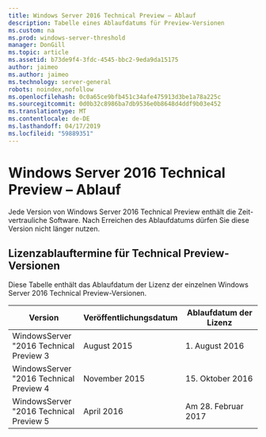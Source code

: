 ```yaml
---
title: Windows Server 2016 Technical Preview – Ablauf
description: Tabelle eines Ablaufdatums für Preview-Versionen
ms.custom: na
ms.prod: windows-server-threshold
manager: DonGill
ms.topic: article
ms.assetid: b73de9f4-3fdc-4545-bbc2-9eda9da15175
author: jaimeo
ms.author: jaimeo
ms.technology: server-general
robots: noindex,nofollow
ms.openlocfilehash: 0c0a65ce9bfb451c34afe475913d3be1a78a225c
ms.sourcegitcommit: 0d0b32c8986ba7db9536e0b8648d4ddf9b03e452
ms.translationtype: MT
ms.contentlocale: de-DE
ms.lasthandoff: 04/17/2019
ms.locfileid: "59889351"
---
```

# <a name="windows-server-technical-preview-expiration"></a>Windows Server 2016 Technical Preview – Ablauf
Jede Version von Windows Server 2016 Technical Preview enthält die Zeit\-vertrauliche Software. Nach Erreichen des Ablaufdatums dürfen Sie diese Version nicht länger nutzen.  

## <a name="license-expiration-dates-for-technical-previews"></a>Lizenzablauftermine für Technical Preview-Versionen  
Diese Tabelle enthält das Ablaufdatum der Lizenz der einzelnen Windows Server 2016 Technical Preview-Versionen.  

|Version|Veröffentlichungsdatum|Ablaufdatum der Lizenz|  
|-----------|----------------|---------------------------|  
|WindowsServer "2016 Technical Preview 3|August 2015|1. August 2016|  
|WindowsServer "2016 Technical Preview 4|November 2015|15. Oktober 2016|  
|WindowsServer "2016 Technical Preview 5|April 2016|Am 28. Februar 2017|  

